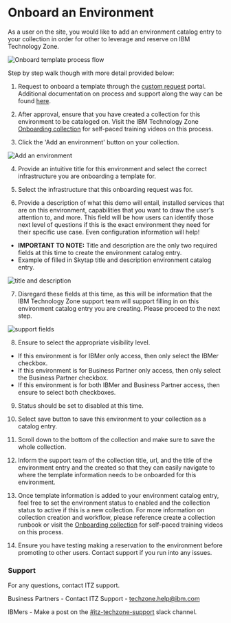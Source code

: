 # Onboard an Environment

As a user on the site, you would like to add an environment catalog entry to your collection in order for other to leverage and reserve on IBM Technology Zone.

![Onboard template process flow](https://github.com/IBM/itz-support-public/blob/main/IBM-Technology-Zone/IBM-Technology-Zone-Runbooks/Images/onboard%20template%20process%20flow.png)

Step by step walk though with more detail provided below: 

1. Request to onboard a template through the [custom request](https://ibm.biz/itz-environment-requests) portal. 
Additional documentation on process and support along the way can be found [here](https://ibm.box.com/s/i898k8fjrcabnpbj01p6aka78mvc8fhf). 

2. After approval, ensure that you have created a collection for this environment to be cataloged on. 
Visit the IBM Technology Zone [Onboarding collection](https://ibm.biz/techzone-onboarding) for self-paced training videos on this process. 

3. Click the 'Add an environment' button on your collection.

![Add an environment](https://github.com/IBM/itz-support-public/blob/main/IBM-Technology-Zone/IBM-Technology-Zone-Runbooks/Images/add%20an%20environment.png)

4. Provide an intuitive title for this environment and select the correct infrastructure you are onboarding a template for. 

5. Select the infrastructure that this onboarding request was for. 

6. Provide a description of what this demo will entail, installed services that are on this environment, capabilities that you want to draw the user's attention to, and more.  This field will be how users can identify those next level of questions if this is the exact environment they need for their specific use case. Even configuration information will help!

- **IMPORTANT TO NOTE:** Title and description are the only two required fields at this time to create the environment catalog entry.  
- Example of filled in Skytap title and description environment catalog entry. 

![title and description](https://github.com/IBM/itz-support-public/blob/main/IBM-Technology-Zone/IBM-Technology-Zone-Runbooks/Images/skytaptitledescriptionexample.png)

7. Disregard these fields at this time, as this will be information that the IBM Technology Zone support team will support filling in on this environment catalog entry you are creating. Please proceed to the next step.

![support fields](https://github.com/IBM/itz-support-public/blob/main/IBM-Technology-Zone/IBM-Technology-Zone-Runbooks/Images/support-skytap-entry.png)

8. Ensure to select the appropriate visibility level. 

- If this environment is for IBMer only access, then only select the IBMer checkbox.
- If this environment is for Business Partner only access, then only select the Business Partner checkbox. 
- If this environment is for both IBMer and Business Partner access, then ensure to select both checkboxes.

9. Status should be set to disabled at this time. 

10. Select save button to save this environment to your collection as a catalog entry.

11. Scroll down to the bottom of the collection and make sure to save the whole collection.

12. Inform the support team of the collection title, url, and the title of the environment entry and the created so that they can easily navigate to where the template information needs to be onboarded for this environment.

13. Once template information is added to your environment catalog entry, feel free to set the environment status to enabled and the collection status to active if this is a new collection. For more information on collection creation and workflow, please reference create a collection runbook or visit the [Onboarding collection](https://ibm.biz/techzone-onboarding) for self-paced training videos on this process. 

14. Ensure you have testing making a reservation to the environment before promoting to other users. Contact support if you run into any issues.

### Support

For any questions, contact ITZ support.

Business Partners - Contact ITZ Support - techzone.help@ibm.com

IBMers - Make a post on the [#itz-techzone-support](https://ibm-techzone.slack.com/archives/C0124J683GW) slack channel.
